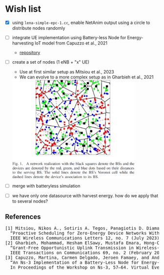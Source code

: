 # Wish list

* [x] using `lena-simple-epc-1.cc`, enable NetAnim output using a circle to distribute nodes randomly
* [ ] integrate UE implementation using Battery-less Node for Energy-harvesting IoT model from Capuzzo et al., 2021  
  - [repository](https://github.com/signetlabdei/capacitor-ns3)
    
* [ ] create a set of nodes (1 eNB + "x" UE)  

  - Use at first similar setup as Mitsiou et al., 2023
  - We can evolve to a more complex setup as in Gharbieh et al., 2021
  
  <img src="images/network_realization.png" width="400">

* [ ] merge with batteryless simulation  

* [ ] we have only one datasource with harvest energy. how do we apply that to several nodes?  



## References
<pre>
[1] Mitsiou, Nikos A., Sotiris A. Tegos, Panagiotis D. Diamantoulakis, Panagiotis G. Sarigiannidis, and George K. Karagiannidis. 
  “Proactive Scheduling for Zero-Energy Device Networks With Fast Uplink Grant.” 
  IEEE Wireless Communications Letters 12, no. 7 (July 2023): 1184–88. https://doi.org/10.1109/LWC.2023.3265993.
[2] Gharbieh, Mohammad, Hesham ElSawy, Mustafa Emara, Hong-Chuan Yang, and Mohamed-Slim Alouini. 
  “Grant-Free Opportunistic Uplink Transmission in Wireless-Powered IoT: A Spatio-Temporal Model.” 
  IEEE Transactions on Communications 69, no. 2 (February 2021): 991–1006. https://doi.org/10.1109/TCOMM.2020.3040210.
[3] Capuzzo, Martina, Carmen Delgado, Jeroen Famaey, and Andrea Zanella. 
  “An Ns-3 Implementation of a Battery-Less Node for Energy-Harvesting Internet of Things.” 
  In Proceedings of the Workshop on Ns-3, 57–64. Virtual Event USA: ACM, 2021. https://doi.org/10.1145/3460797.3460805.  
</pre>
